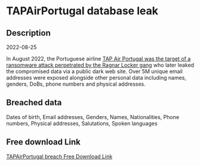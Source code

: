 # TAPAirPortugal database leak

## Description

2022-08-25

In August 2022, the Portuguese airline <a href="https://www.bleepingcomputer.com/news/security/ragnar-locker-ransomware-claims-attack-on-portugals-flag-airline/" target="_blank" rel="noopener">TAP Air Portugal was the target of a ransomware attack perpetrated by the Ragnar Locker gang</a> who later leaked the compromised data via a public dark web site. Over 5M unique email addresses were exposed alongside other personal data including names, genders, DoBs, phone numbers and physical addresses.

## Breached data

Dates of birth, Email addresses, Genders, Names, Nationalities, Phone numbers, Physical addresses, Salutations, Spoken languages

## Free download Link

[TAPAirPortugal breach Free Download Link](https://link-to.net/1229997/596.1208717014687/dynamic/?r=aHR0cHM6Ly93d3cubWVkaWFmaXJlLmNvbS92aWV3L3B0WUJ4M3JUYXlnbnpFaC9mbHl0YXAuY29tL2ZpbGU=)